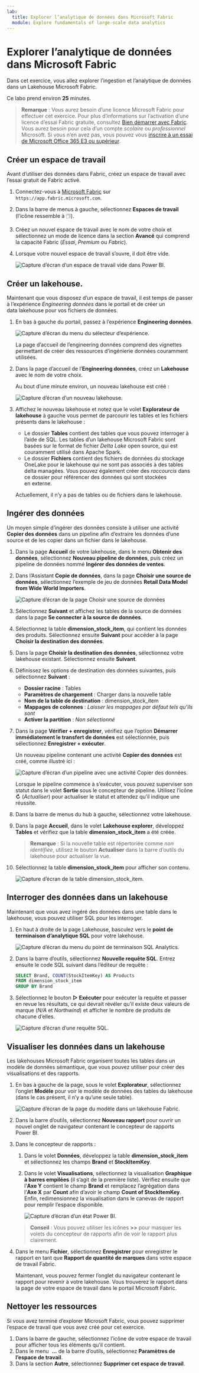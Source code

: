 ```yaml
---
lab:
  title: Explorer l’analytique de données dans Microsoft Fabric
  module: Explore fundamentals of large-scale data analytics
---
```


# Explorer l’analytique de données dans Microsoft Fabric

Dans cet exercice, vous allez explorer l’ingestion et l’analytique de données dans un Lakehouse Microsoft Fabric.

Ce labo prend environ **25** minutes.

> **Remarque** : Vous aurez besoin d’une licence Microsoft Fabric pour effectuer cet exercice. Pour plus d’informations sur l’activation d’une licence d’essai Fabric gratuite, consultez [Bien démarrer avec Fabric](https://learn.microsoft.com/fabric/get-started/fabric-trial). Vous aurez besoin pour cela d’un compte *scolaire* ou *professionnel* Microsoft. Si vous n’en avez pas, vous pouvez vous [inscrire à un essai de Microsoft Office 365 E3 ou supérieur](https://www.microsoft.com/microsoft-365/business/compare-more-office-365-for-business-plans).

## Créer un espace de travail

Avant d’utiliser des données dans Fabric, créez un espace de travail avec l’essai gratuit de Fabric activé.

1. Connectez-vous à [Microsoft Fabric](https://app.fabric.microsoft.com) sur `https://app.fabric.microsoft.com`.
2. Dans la barre de menus à gauche, sélectionnez **Espaces de travail** (l’icône ressemble à &#128455;).
3. Créez un nouvel espace de travail avec le nom de votre choix et sélectionnez un mode de licence dans la section **Avancé** qui comprend la capacité Fabric (*Essai*, *Premium* ou *Fabric*).
4. Lorsque votre nouvel espace de travail s’ouvre, il doit être vide.

    ![Capture d’écran d’un espace de travail vide dans Power BI.](./images/new-workspace.png)

## Créer un lakehouse.

Maintenant que vous disposez d’un espace de travail, il est temps de passer à l’expérience *Engineering données* dans le portail et de créer un data lakehouse pour vos fichiers de données.

1. En bas à gauche du portail, passez à l’expérience **Engineering données**.

    ![Capture d’écran du menu du sélecteur d’expérience.](./images/fabric-switcher.png)

    La page d’accueil de l’engineering données comprend des vignettes permettant de créer des ressources d’ingénierie données couramment utilisées.

2. Dans la page d’accueil de l’**Engineering données**, créez un **Lakehouse** avec le nom de votre choix.

    Au bout d’une minute environ, un nouveau lakehouse est créé :

    ![Capture d’écran d’un nouveau lakehouse.](./images/new-lakehouse.png)

3. Affichez le nouveau lakehouse et notez que le volet **Explorateur de lakehouse** à gauche vous permet de parcourir les tables et les fichiers présents dans le lakehouse :
    - Le dossier **Tables** contient des tables que vous pouvez interroger à l’aide de SQL. Les tables d’un lakehouse Microsoft Fabric sont basées sur le format de fichier *Delta Lake* open source, qui est couramment utilisé dans Apache Spark.
    - Le dossier **Fichiers** contient des fichiers de données du stockage OneLake pour le lakehouse qui ne sont pas associés à des tables delta managées. Vous pouvez également créer des *raccourcis* dans ce dossier pour référencer des données qui sont stockées en externe.

    Actuellement, il n’y a pas de tables ou de fichiers dans le lakehouse.

## Ingérer des données

Un moyen simple d’ingérer des données consiste à utiliser une activité **Copier des données** dans un pipeline afin d’extraire les données d’une source et de les copier dans un fichier dans le lakehouse.

1. Dans la page **Accueil** de votre lakehouse, dans le menu **Obtenir des données**, sélectionnez **Nouveau pipeline de données**, puis créez un pipeline de données nommé **Ingérer des données de ventes**.
1. Dans l’Assistant **Copie de données**, dans la page **Choisir une source de données**, sélectionnez l’exemple de jeu de données **Retail Data Model from Wide World Importers**.

    ![Capture d’écran de la page Choisir une source de données](./images/choose-data-source.png)

1. Sélectionnez **Suivant** et affichez les tables de la source de données dans la page **Se connecter à la source de données**.
1. Sélectionnez la table **dimension_stock_item**, qui contient les données des produits. Sélectionnez ensuite **Suivant** pour accéder à la page **Choisir la destination des données**.
1. Dans la page **Choisir la destination des données**, sélectionnez votre lakehouse existant. Sélectionnez ensuite **Suivant**.
1. Définissez les options de destination des données suivantes, puis sélectionnez **Suivant** :
    - **Dossier racine** : Tables
    - **Paramètres de chargement** : Charger dans la nouvelle table
    - **Nom de la table de destination** : dimension_stock_item
    - **Mappages de colonnes** : *Laisser les mappages par défaut tels qu’ils sont*
    - **Activer la partition** : *Non sélectionné*
1. Dans la page **Vérifier + enregistrer**, vérifiez que l’option **Démarrer immédiatement le transfert de données** est sélectionnée, puis sélectionnez **Enregistrer + exécuter**.

    Un nouveau pipeline contenant une activité **Copier des données** est créé, comme illustré ici :

    ![Capture d’écran d’un pipeline avec une activité Copier des données.](./images/copy-data-pipeline.png)

    Lorsque le pipeline commence à s’exécuter, vous pouvez superviser son statut dans le volet **Sortie** sous le concepteur de pipeline. Utilisez l’icône **&#8635;** (*Actualiser*) pour actualiser le statut et attendez qu’il indique une réussite.

1. Dans la barre de menus du hub à gauche, sélectionnez votre lakehouse.
1. Dans la page **Accueil**, dans le volet **Lakehouse explorer**, développez **Tables** et vérifiez que la table **dimension_stock_item** a été créée.

    > **Remarque** : Si la nouvelle table est répertoriée comme *non identifiée*, utilisez le bouton **Actualiser** dans la barre d’outils du lakehouse pour actualiser la vue.

1. Sélectionnez la table **dimension_stock_item** pour afficher son contenu.

    ![Capture d’écran de la table dimension_stock_item.](./images/dimProduct.png)

## Interroger des données dans un lakehouse

Maintenant que vous avez ingéré des données dans une table dans le lakehouse, vous pouvez utiliser SQL pour les interroger.

1. En haut à droite de la page Lakehouse, basculez vers le **point de terminaison d’analytique SQL** pour votre lakehouse.

    ![Capture d’écran du menu du point de terminaison SQL Analytics.](./images/endpoint-switcher.png)

1. Dans la barre d’outils, sélectionnez **Nouvelle requête SQL**. Entrez ensuite le code SQL suivant dans l’éditeur de requête :

    ```sql
    SELECT Brand, COUNT(StockItemKey) AS Products
    FROM dimension_stock_item
    GROUP BY Brand
    ```

1. Sélectionnez le bouton **&#9655; Exécuter** pour exécuter la requête et passer en revue les résultats, ce qui devrait révéler qu’il existe deux valeurs de marque (*N/A* et *Northwind*) et afficher le nombre de produits de chacune d’elles.

    ![Capture d’écran d’une requête SQL.](./images/sql-query.png)

## Visualiser les données dans un lakehouse

Les lakehouses Microsoft Fabric organisent toutes les tables dans un modèle de données sémantique, que vous pouvez utiliser pour créer des visualisations et des rapports.

1. En bas à gauche de la page, sous le volet **Explorateur**, sélectionnez l’onglet **Modèle** pour voir le modèle de données des tables du lakehouse (dans le cas présent, il n’y a qu’une seule table).

    ![Capture d’écran de la page du modèle dans un lakehouse Fabric.](./images/fabric-model.png)

1. Dans la barre d’outils, sélectionnez **Nouveau rapport** pour ouvrir un nouvel onglet de navigateur contenant le concepteur de rapports Power BI.
1. Dans le concepteur de rapports :
    1. Dans le volet **Données**, développez la table **dimension_stock_item** et sélectionnez les champs **Brand** et **StockItemKey**.
    1. Dans le volet **Visualisations**, sélectionnez la visualisation **Graphique à barres empilées** (il s’agit de la première liste). Vérifiez ensuite que l’**Axe Y** contient le champ **Brand** et remplacez l’agrégation dans l’**Axe X** par **Count** afin d’avoir le champ **Count of StockItemKey**. Enfin, redimensionnez la visualisation dans le canevas de rapport pour remplir l’espace disponible.

        ![Capture d’écran d’un état Power BI.](./images/fabric-report.png)

    > **Conseil** : Vous pouvez utiliser les icônes **>>** pour masquer les volets du concepteur de rapports afin de voir le rapport plus clairement.

1. Dans le menu **Fichier**, sélectionnez **Enregistrer** pour enregistrer le rapport en tant que **Rapport de quantité de marques** dans votre espace de travail Fabric.

    Maintenant, vous pouvez fermer l’onglet du navigateur contenant le rapport pour revenir à votre lakehouse. Vous trouverez le rapport dans la page de votre espace de travail dans le portail Microsoft Fabric.

## Nettoyer les ressources

Si vous avez terminé d’explorer Microsoft Fabric, vous pouvez supprimer l’espace de travail que vous avez créé pour cet exercice.

1. Dans la barre de gauche, sélectionnez l’icône de votre espace de travail pour afficher tous les éléments qu’il contient.
2. Dans le menu  **...** de la barre d’outils, sélectionnez **Paramètres de l’espace de travail**.
3. Dans la section **Autre**, sélectionnez **Supprimer cet espace de travail**.
